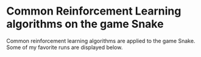 # Common Reinforcement Learning algorithms on the game Snake

Common reinforcement learning algorithms are applied to the game Snake. Some of my favorite runs are displayed below.
